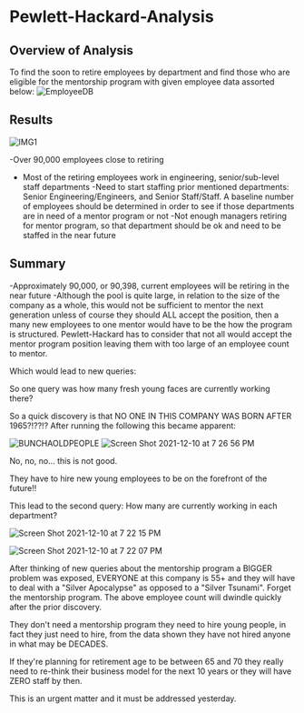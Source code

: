 # Pewlett-Hackard-Analysis

## Overview of Analysis

To find the soon to retire employees by department and find those who are eligible for the mentorship program with given employee data assorted below:
![EmployeeDB](https://user-images.githubusercontent.com/92451164/145659169-e1f6f541-33ef-4436-a58a-01668ede7740.png)

## Results

![IMG1](https://user-images.githubusercontent.com/92451164/145659176-f4de00d3-31e2-4bff-a213-862cc2d9148f.png)

-Over 90,000 employees close to retiring
- Most of the retiring employees work in engineering, senior/sub-level staff departments
-Need to start staffing prior mentioned departments: Senior Engineering/Engineers, and Senior Staff/Staff. A baseline number of employees should be determined in order to see if those departments are in need of a mentor program or not
-Not enough managers retiring for mentor program, so that department should be ok and need to be staffed in the near future

## Summary

-Approximately 90,000, or 90,398, current employees will be retiring in the near future
-Although the pool is quite large, in relation to the size of the company as a whole, this would not be sufficient to mentor the next generation unless of course they should ALL accept the position, then a many new employees to one mentor would have to be the how the program is structured.  Pewlett-Hackard has to consider that not all would accept the mentor program position leaving them with too large of an employee count to mentor.

Which would lead to new queries:

So one query was how many fresh young faces are currently working there?

So a quick discovery is that NO ONE IN THIS COMPANY WAS BORN AFTER 1965?!??!?
After running the following this became apparent:

![BUNCHAOLDPEOPLE](https://user-images.githubusercontent.com/92451164/145659190-083bd3cd-9fb3-4d75-8f0d-a222fb4bb90f.png)
![Screen Shot 2021-12-10 at 7 26 56 PM](https://user-images.githubusercontent.com/92451164/145659259-7f345e26-eb1a-4e51-8449-a7d5132081c1.png)

No, no, no... this is not good.

They have to hire new young employees to be on the forefront of the future!!

This lead to the second query:
How many are currently working in each department?

![Screen Shot 2021-12-10 at 7 22 15 PM](https://user-images.githubusercontent.com/92451164/145659263-6fe632a5-fd55-4eb3-a54a-a90019a53758.png)


![Screen Shot 2021-12-10 at 7 22 07 PM](https://user-images.githubusercontent.com/92451164/145659268-ce39ab8a-2994-4775-98c5-a0170d92e2f2.png)

After thinking of new queries about the mentorship program a BIGGER problem was exposed, EVERYONE at this company is 55+ and they will have to deal with a "Silver Apocalypse" as opposed to a "Silver Tsunami". Forget the mentorship program. The above employee count will dwindle quickly after the prior discovery. 

They don't need a mentorship program they need to hire young people, in fact they just need to hire, from the data shown they have not hired anyone in what may be DECADES.

If they're planning for retirement age to be between 65 and 70 they really need to re-think their business model for the next 10 years or they will have ZERO staff by then. 

This is an urgent matter and it must be addressed yesterday.
